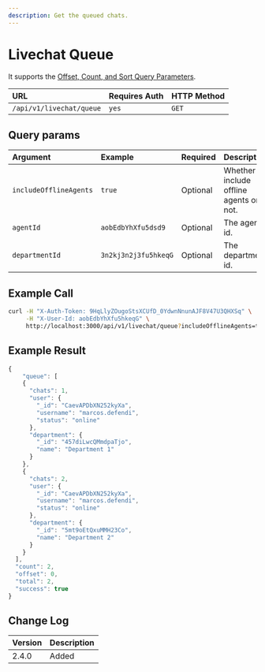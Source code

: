 ```yaml
---
description: Get the queued chats.
---
```


# Livechat Queue

It supports the [Offset, Count, and Sort Query Parameters](../../other-important-endpoints/offset-and-count-and-sort-info.md).

| URL | Requires Auth | HTTP Method |
| :--- | :--- | :--- |
| `/api/v1/livechat/queue` | `yes` | `GET` |

## Query params

| Argument | Example | Required | Description |
| :--- | :--- | :--- | :--- |
| `includeOfflineAgents` | `true` | Optional | Whether include offline agents or not. |
| `agentId` | `aobEdbYhXfu5dsd9` | Optional | The agent's id. |
| `departmentId` | `3n2kj3n2j3fu5hkeqG` | Optional | The department's id. |

## Example Call

```bash
curl -H "X-Auth-Token: 9HqLlyZOugoStsXCUfD_0YdwnNnunAJF8V47U3QHXSq" \
     -H "X-User-Id: aobEdbYhXfu5hkeqG" \
     http://localhost:3000/api/v1/livechat/queue?includeOfflineAgents=true
```

## Example Result

```javascript
{
    "queue": [
    {
      "chats": 1,
      "user": {
        "_id": "CaevAPDbXN252kyXa",
        "username": "marcos.defendi",
        "status": "online"
      },
      "department": {
        "_id": "457diLwcQMmdpaTjo",
        "name": "Department 1"
      }
    },
    {
      "chats": 2,
      "user": {
        "_id": "CaevAPDbXN252kyXa",
        "username": "marcos.defendi",
        "status": "online"
      },
      "department": {
        "_id": "5mt9oEtQxuMMH23Co",
        "name": "Department 2"
      }
    }
  ],
  "count": 2,
  "offset": 0,
  "total": 2,
  "success": true
}
```

## Change Log

| Version | Description |
| :--- | :--- |
| 2.4.0 | Added |

